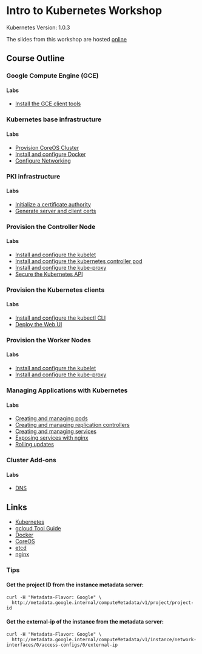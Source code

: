 # Intro to Kubernetes Workshop

Kubernetes Version: 1.0.3

The slides from this workshop are hosted [online](http://go-talks.appspot.com/github.com/kelseyhightower/intro-to-kubernetes-workshop/slides/talk.slide#1)

## Course Outline

### Google Compute Engine (GCE)

#### Labs

  * [Install the GCE client tools](labs/install-the-gce-client-tools.md)

### Kubernetes base infrastructure

#### Labs

  * [Provision CoreOS Cluster](labs/provisioning-coreos-on-gce.md)
  * [Install and configure Docker](labs/install-and-configure-docker.md)
  * [Configure Networking](labs/configure-networking.md)

### PKI infrastructure

#### Labs

  * [Initialize a certificate authority](labs/initialize-a-certificate-authority.md)
  * [Generate server and client certs](labs/generate-server-and-client-certs.md)

### Provision the Controller Node

#### Labs

  * [Install and configure the kubelet](labs/install-and-configure-kubelet.md)
  * [Install and configure the kubernetes controller pod](labs/kuberentes-controller-pod.md)
  * [Install and configure the kube-proxy](labs/install-and-configure-kube-proxy.md)
  * [Secure the Kubernetes API](labs/secure-the-kubernetes-api.md)

### Provision the Kubernetes clients

#### Labs

  * [Install and configure the kubectl CLI](labs/install-and-configure-kubectl.md)
  * [Deploy the Web UI](labs/cluster-add-on-ui.md)

### Provision the Worker Nodes

#### Labs

  * [Install and configure the kubelet](labs/install-and-configure-kubelet.md)
  * [Install and configure the kube-proxy](labs/install-and-configure-kube-proxy.md)

### Managing Applications with Kubernetes

#### Labs

  * [Creating and managing pods](labs/pods.md)
  * [Creating and managing replication controllers](labs/replication-controllers.md)
  * [Creating and managing services](labs/services.md)
  * [Exposing services with nginx](labs/exposing-services-with-nginx.md)
  * [Rolling updates](labs/rolling-updates.md)

### Cluster Add-ons

#### Labs

  * [DNS](labs/cluster-add-on-dns.md)

## Links

  * [Kubernetes](http://googlecloudplatform.github.io/kubernetes)
  * [gcloud Tool Guide](https://cloud.google.com/sdk/gcloud)
  * [Docker](https://docs.docker.com)
  * [CoreOS](https://coreos.com)
  * [etcd](https://coreos.com/docs/distributed-configuration/getting-started-with-etcd)
  * [nginx](http://nginx.org)

### Tips

#### Get the project ID from the instance metadata server:

```
curl -H "Metadata-Flavor: Google" \
  http://metadata.google.internal/computeMetadata/v1/project/project-id
```

#### Get the external-ip of the instance from the metadata server:

```
curl -H "Metadata-Flavor: Google" \
  http://metadata.google.internal/computeMetadata/v1/instance/network-interfaces/0/access-configs/0/external-ip
```
